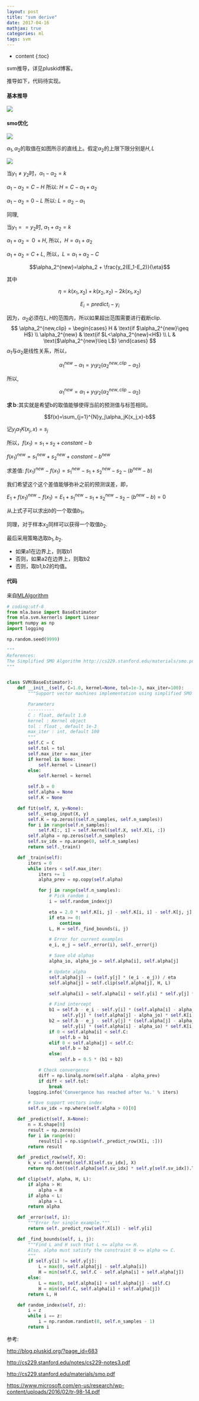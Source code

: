 ```yaml
---
layout: post
title: "svm derive"
date: 2017-04-16
mathjax: true
categories: ml
tags: svm
---
```

* content
{:toc}

svm推导，详见pluskid博客。

推导如下，代码待实现。



#### 基本推导

![](/assets/kernels/svm_derive.jpg)



#### smo优化



![](/assets/kernels/smo_line.png)



$\alpha_1,\alpha_2$的取值在如图所示的直线上。假定$\alpha_2$的上限下限分别是$H,L$

![](/assets/kernels/smo_bound.png)

当$y_1 \neq y_2$时，$\alpha_1-\alpha_2=k$

$\alpha_1 - \alpha_2 = C-H$ 所以: $H=C-\alpha_1+\alpha_2$

$\alpha_1 - \alpha_2=0-L$ 所以: $L=\alpha_2 - \alpha_1$

同理,

当$y_1==y_2$时, $\alpha_1+\alpha_2=k$

$\alpha_1+\alpha_2=０+H$, 所以，$H=\alpha_1+\alpha_2$

$\alpha_1+\alpha_2=C+L$, 所以，$L=\alpha_1+\alpha_2-C$



$$\alpha_2^{new}=\alpha_2 + \frac{y_2(E_1-E_2)}{\eta}$$

其中

$$\eta=k(x_1,x_2)+k(x_2,x_2)-2k(x_1,x_2)$$

$$E_i=predict_i-y_i$$

因为，$\alpha_2$必须在$L,H$的范围内，所以如果超出范围需要进行截断clip.
$$
\alpha_2^{new,clip} =
\begin{cases}
H  & \text{if $\alpha_2^{new}\geq H$} \\
\alpha_2^{new} & \text{if $L<\alpha_2^{new}<H$} \\
L & \text{$\alpha_2^{new}\leq L$}
\end{cases}
$$
$\alpha_1$与$\alpha_2$是线性关系，所以，

$$\alpha_1^{new}-\alpha_1=y_1 y_2(\alpha_2^{new,clip}-\alpha_2)$$

所以,

$$\alpha_1^{new}=\alpha_1+y_1y_2(\alpha_2^{new,clip}-\alpha_2)$$

**求ｂ**:其实就是希望b的取值能够使得当前的预测值与标签相同。

$$f(x)=\sum_{j=1}^{N}y_j\alpha_jK(x_j,x)-b$$

记$y_j\alpha_1K(x_j,x)=s_j$

所以，$f(x_1)=s_1+s_2+constant-b$

$f(x_1)^{new}=s_1^{new}+s_2^{new}+constant-b^{new}$

求差值: $f(x_1)^{new}-f(x_1)=s_1^{new}-s_1+s_2^{new}-s_2-(b^{new}-b)$

我们希望这个这个差值能够弥补之前的预测误差，即，

$E_1+f(x_1)^{new}-f(x_1)=E_1+ s_1^{new}-s_1+s_2^{new}-s_2-(b^{new}-b)=0$

从上式子可以求出$b$的一个取值$b_1$。

同理，对于样本$x_2$同样可以获得一个取值$b_2$.

最后采用策略选取$b_1,b_2$.

* 如果a1在边界上，则取b1
* 否则，如果a2在边界上，则取b2
* 否则，取b1,b2的均值。



#### 代码

来自[MLAlgorithm](https://github.com/rushter/MLAlgorithms)

```python
# coding:utf-8
from mla.base import BaseEstimator
from mla.svm.kernerls import Linear
import numpy as np
import logging

np.random.seed(9999)

"""
References:
The Simplified SMO Algorithm http://cs229.stanford.edu/materials/smo.pdf
"""


class SVM(BaseEstimator):
    def __init__(self, C=1.0, kernel=None, tol=1e-3, max_iter=100):
        """Support vector machines implementation using simplified SMO optimization.

        Parameters
        ----------
        C : float, default 1.0
        kernel : Kernel object
        tol : float , default 1e-3
        max_iter : int, default 100
        """
        self.C = C
        self.tol = tol
        self.max_iter = max_iter
        if kernel is None:
            self.kernel = Linear()
        else:
            self.kernel = kernel

        self.b = 0
        self.alpha = None
        self.K = None

    def fit(self, X, y=None):
        self._setup_input(X, y)
        self.K = np.zeros((self.n_samples, self.n_samples))
        for i in range(self.n_samples):
            self.K[:, i] = self.kernel(self.X, self.X[i, :])
        self.alpha = np.zeros(self.n_samples)
        self.sv_idx = np.arange(0, self.n_samples)
        return self._train()

    def _train(self):
        iters = 0
        while iters < self.max_iter:
            iters += 1
            alpha_prev = np.copy(self.alpha)

            for j in range(self.n_samples):
                # Pick random i
                i = self.random_index(j)

                eta = 2.0 * self.K[i, j] - self.K[i, i] - self.K[j, j]
                if eta >= 0:
                    continue
                L, H = self._find_bounds(i, j)

                # Error for current examples
                e_i, e_j = self._error(i), self._error(j)

                # Save old alphas
                alpha_io, alpha_jo = self.alpha[i], self.alpha[j]

                # Update alpha
                self.alpha[j] -= (self.y[j] * (e_i - e_j)) / eta
                self.alpha[j] = self.clip(self.alpha[j], H, L)

                self.alpha[i] = self.alpha[i] + self.y[i] * self.y[j] * (alpha_jo - self.alpha[j])

                # Find intercept
                b1 = self.b - e_i - self.y[i] * (self.alpha[i] - alpha_jo) * self.K[i, i] - \
                     self.y[j] * (self.alpha[j] - alpha_jo) * self.K[i, j]
                b2 = self.b - e_j - self.y[j] * (self.alpha[j] - alpha_jo) * self.K[j, j] - \
                     self.y[i] * (self.alpha[i] - alpha_io) * self.K[i, j]
                if 0 < self.alpha[i] < self.C:
                    self.b = b1
                elif 0 < self.alpha[j] < self.C:
                    self.b = b2
                else:
                    self.b = 0.5 * (b1 + b2)

            # Check convergence
            diff = np.linalg.norm(self.alpha - alpha_prev)
            if diff < self.tol:
                break
        logging.info('Convergence has reached after %s.' % iters)

        # Save support vectors index
        self.sv_idx = np.where(self.alpha > 0)[0]

    def _predict(self, X=None):
        n = X.shape[0]
        result = np.zeros(n)
        for i in range(n):
            result[i] = np.sign(self._predict_row(X[i, :]))
        return result

    def _predict_row(self, X):
        k_v = self.kernel(self.X[self.sv_idx], X)
        return np.dot((self.alpha[self.sv_idx] * self.y[self.sv_idx]).T, k_v.T) + self.b

    def clip(self, alpha, H, L):
        if alpha > H:
            alpha = H
        if alpha < L:
            alpha = L
        return alpha

    def _error(self, i):
        """Error for single example."""
        return self._predict_row(self.X[i]) - self.y[i]

    def _find_bounds(self, i, j):
        """Find L and H such that L <= alpha <= H.
        Also, alpha must satisfy the constraint 0 <= αlpha <= C.
        """
        if self.y[i] != self.y[j]:
            L = max(0, self.alpha[j] - self.alpha[i])
            H = min(self.C, self.C - self.alpha[i] + self.alpha[j])
        else:
            L = max(0, self.alpha[i] + self.alpha[j] - self.C)
            H = min(self.C, self.alpha[i] + self.alpha[j])
        return L, H

    def random_index(self, z):
        i = z
        while i == z:
            i = np.random.randint(0, self.n_samples - 1)
        return i
```





参考: 



http://blog.pluskid.org/?page_id=683

http://cs229.stanford.edu/notes/cs229-notes3.pdf

http://cs229.stanford.edu/materials/smo.pdf

https://www.microsoft.com/en-us/research/wp-content/uploads/2016/02/tr-98-14.pdf